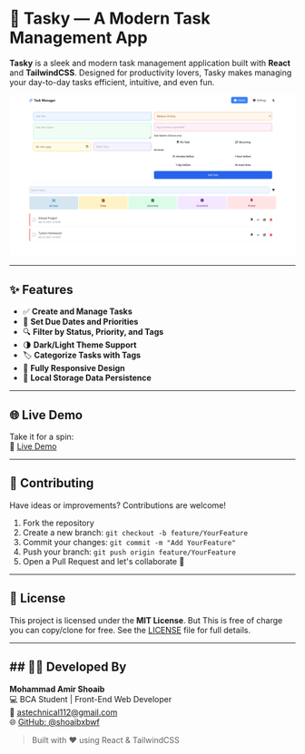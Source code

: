 # 📝 Tasky — A Modern Task Management App

**Tasky** is a sleek and modern task management application built with **React** and **TailwindCSS**. Designed for productivity lovers, Tasky makes managing your day-to-day tasks efficient, intuitive, and even fun.

![App Preview](assets/preview.png)

---

## ✨ Features

- ✅ **Create and Manage Tasks**
- 📅 **Set Due Dates and Priorities**
- 🔍 **Filter by Status, Priority, and Tags**
- 🌗 **Dark/Light Theme Support**
- 🏷️ **Categorize Tasks with Tags**
- 📱 **Fully Responsive Design**
- 💾 **Local Storage Data Persistence**

---

## 🌐 Live Demo

Take it for a spin:  
🔗 [Live Demo](https://shoaibxbwf.github.io/Task-Manager/)  

---

## 🤝 Contributing

Have ideas or improvements? Contributions are welcome!

1. Fork the repository  
2. Create a new branch: `git checkout -b feature/YourFeature`  
3. Commit your changes: `git commit -m "Add YourFeature"`  
4. Push your branch: `git push origin feature/YourFeature`  
5. Open a Pull Request and let's collaborate 🚀

---

## 📄 License

This project is licensed under the **MIT License**.
But This is free of charge you can copy/clone for free.
See the [LICENSE](LICENSE) file for full details.

---

## ## 👨‍💻 Developed By

**Mohammad Amir Shoaib**  
💻 BCA Student | Front-End Web Developer  
📧 astechnical112@gmail.com  
🌐 [GitHub: @shoaibxbwf](https://github.com/shoaibxbwf)


> Built with ❤️ using React & TailwindCSS
